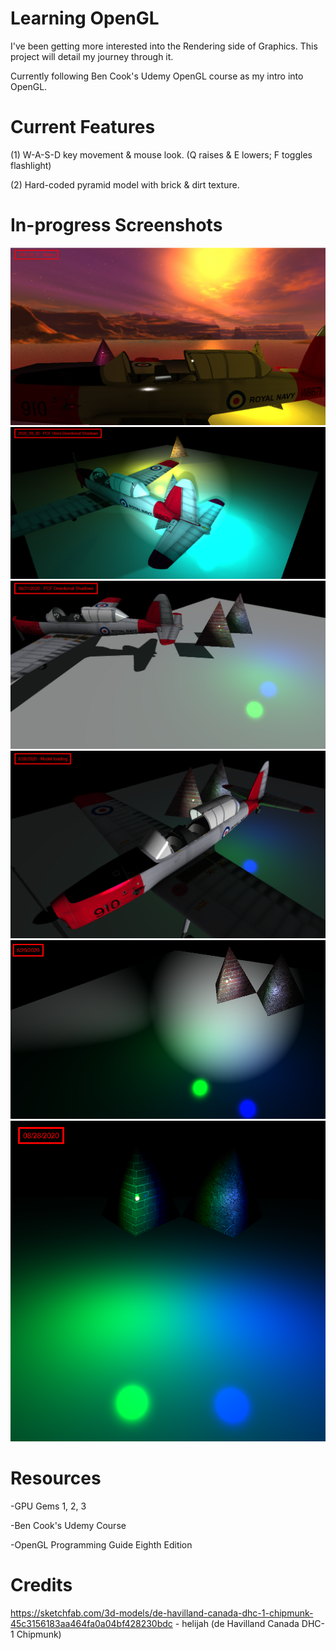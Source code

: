 # Learning OpenGL
I've been getting more interested into the Rendering side of Graphics. This project will detail my journey through it.

Currently following Ben Cook's Udemy OpenGL course as my intro into OpenGL.

# Current Features

(1) W-A-S-D key movement & mouse look. (Q raises & E lowers; F toggles flashlight)

(2) Hard-coded pyramid model with brick & dirt texture.

# In-progress Screenshots

![2020/09/07 - Skybox](https://github.com/Shurkuris/OpenGL/blob/master/misc/snapshots/2020_09_07-Skybox.png)
![2020/09/05 - PCF_OmniDirectionalShadows](https://github.com/Shurkuris/OpenGL/blob/master/misc/snapshots/2020_09_5-PCF_OmniDirectionalShadows.png)
![2020/08/31 - PCF_DirectionalShadows](https://github.com/Shurkuris/OpenGL/blob/master/misc/snapshots/2020_08_31-PCF_DirectionalShadows.png)
![2020/08/29 - ModelLoading](https://github.com/Shurkuris/OpenGL/blob/master/misc/snapshots/2020_08_29-ModelLoading.png)
![2020/08/29 - SpotLights](https://github.com/Shurkuris/OpenGL/blob/master/misc/snapshots/2020_08_29-SpotLights.png)
![2020/08/28 - PointLights](https://github.com/Shurkuris/OpenGL/blob/master/misc/snapshots/2020_08_28-PointLights.png)

# Resources

-GPU Gems 1, 2, 3

-Ben Cook's Udemy Course

-OpenGL Programming Guide Eighth Edition

# Credits
https://sketchfab.com/3d-models/de-havilland-canada-dhc-1-chipmunk-45c3156183aa464fa0a04bf428230bdc - helijah (de Havilland Canada DHC-1 Chipmunk)
